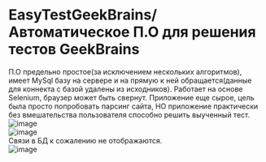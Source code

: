 # EasyTestGeekBrains/Автоматическое П.О для решения тестов GeekBrains
П.О предельно простое(за исключением нескольких алгоритмов), имеет MySql базу на сервере и на прямую к ней обращается(данные для коннекта с базой удалены из исходников).
Работает на основе Selenium, браузер может быть свернут. Приложение еще сырое, цель была просто попробовать парсинг сайта, НО приложение практически без вмешательства пользователя способно решить выученный тест.\
![image](https://user-images.githubusercontent.com/108361246/191980056-7bd824c5-1ff5-47ad-af79-0dab5441d29e.png)\
![image](https://user-images.githubusercontent.com/108361246/191976825-5a9f9b72-5467-47d8-a7da-314898fd3456.png)\
Связи в БД к сожалению не отображаются.\
![image](https://user-images.githubusercontent.com/108361246/191978858-7dc02824-7b3a-4920-8c85-eb1a54279af0.png)

